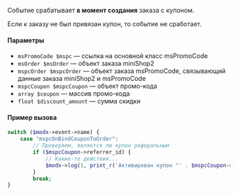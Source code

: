 Событие срабатывает **в момент создания** заказа с купоном.

Если к заказу не был привязан купон, то событие не сработает.

#### Параметры
* `msPromoCode $mspc` — ссылка на основной класс msPromoCode
* `msOrder $msOrder` — объект заказа miniShop2
* `mspcOrder $mspcOrder` — объект заказа msPromoCode, связывающий данные заказа miniShop2 и msPromoCode
* `mspcCoupon $mspcCoupon` — объект промо-кода
* `array $coupon` — массив промо-кода
* `float $discount_amount` — сумма скидки

#### Пример вызова
```php
switch ($modx->event->name) {
    case "mspcOnBindCouponToOrder":
        // Проверяем, является ли купон реферальным
        if ($mspcCoupon->referrer_id) {
            // Какие-то действия...
            $modx->log(1, print_r('Активирован купон "' . $mspcCoupon->code . '" по реферальной программе. Скидка составила ' . $mspcOrder->discount_amount . ' денег.', 1));
        }
        break;
}
```
